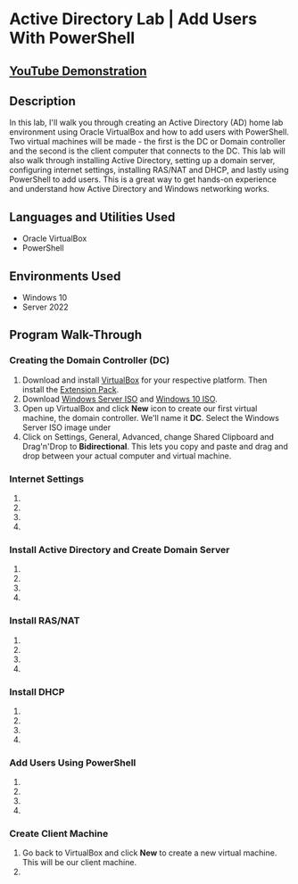 # Active Directory Lab | Add Users With PowerShell

## [YouTube Demonstration](https://youtu.be/)

## Description
In this lab, I'll walk you through creating an Active Directory (AD) home lab environment using Oracle VirtualBox and how to add users with PowerShell. Two virtual machines will be made - the first is the DC or Domain controller and the second is the client computer that connects to the DC. This lab will also walk through installing Active Directory, setting up a domain server, configuring internet settings, installing RAS/NAT and DHCP, and lastly using PowerShell to add users. This is a great way to get hands-on experience and understand how Active Directory and Windows networking works. 
<br />

## Languages and Utilities Used

- Oracle VirtualBox
- PowerShell

## Environments Used

- Windows 10
- Server 2022

## Program Walk-Through

### Creating the Domain Controller (DC)

1. Download and install [VirtualBox](https://www.virtualbox.org/wiki/Downloads) for your respective platform. Then install the [Extension Pack](https://download.virtualbox.org/virtualbox/7.0.14/Oracle_VM_VirtualBox_Extension_Pack-7.0.14.vbox-extpack).
2. Download [Windows Server ISO](https://www.microsoft.com/en-us/evalcenter/download-windows-server-2022) and [Windows 10 ISO](https://www.microsoft.com/en-us/software-download/windows10).
3. Open up VirtualBox and click **New** icon to create our first virtual machine, the domain controller. We'll name it **DC**. Select the Windows Server ISO image under
4. Click on Settings, General, Advanced, change Shared Clipboard and Drag'n'Drop to **Bidirectional**. This lets you copy and paste and drag and drop between your actual computer and virtual machine.

### Internet Settings

1. 
2. 
3. 
4. 

### Install Active Directory and Create Domain Server

1. 
2. 
3. 
4. 

### Install RAS/NAT

1. 
2. 
3. 
4.

### Install DHCP

1. 
2. 
3. 
4. 

### Add Users Using PowerShell

1. 
2. 
3. 
4. 

### Create Client Machine

1. Go back to VirtualBox and click **New** to create a new virtual machine. This will be our client machine.
2.  
<!--
 ```diff
- text in red
+ text in green
! text in orange
# text in gray
@@ text in purple (and bold)@@
```
--!>

